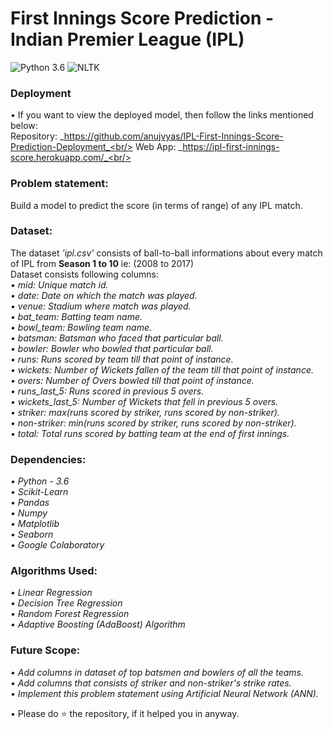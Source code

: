 # First Innings Score Prediction - Indian Premier League (IPL)
![Python 3.6](https://img.shields.io/badge/Python-3.6-brightgreen.svg) ![NLTK](https://img.shields.io/badge/Library-sklearn-orange.svg)

### Deployment
• If you want to view the deployed model, then follow  the links mentioned below:<br/>
Repository: _https://github.com/anujvyas/IPL-First-Innings-Score-Prediction-Deployment_<br/>
Web App: _https://ipl-first-innings-score.herokuapp.com/_<br/>

### Problem statement:
Build a model to predict the score (in terms of range) of any IPL match.

### Dataset:
The dataset _'ipl.csv'_ consists of ball-to-ball informations about every match of IPL from __Season 1 to 10__ ie: (2008 to 2017)<br/>
Dataset consists following columns:<br/>
_• mid: Unique match id._<br/>
_• date: Date on which the match was played._<br/>
_• venue: Stadium where match was played._<br/>
_• bat_team: Batting team name._<br/>
_• bowl_team: Bowling team name._<br/>
_• batsman: Batsman who faced that particular ball._<br/>
_• bowler: Bowler who bowled that particular ball._<br/>
_• runs: Runs scored by team till that point of instance._<br/>
_• wickets: Number of Wickets fallen of the team till that point of instance._<br/>
_• overs: Number of Overs bowled till that point of instance._<br/>
_• runs_last_5: Runs scored in previous 5 overs._<br/>
_• wickets_last_5: Number of Wickets that fell in previous 5 overs._<br/>
_• striker: max(runs scored by striker, runs scored by non-striker)._<br/>
_• non-striker: min(runs scored by striker, runs scored by non-striker)._<br/>
_• total: Total runs scored by batting team at the end of first innings._<br/>

### Dependencies:
_• Python - 3.6_<br/>
_• Scikit-Learn_<br/>
_• Pandas_<br/>
_• Numpy_<br/>
_• Matplotlib_<br/>
_• Seaborn_<br/>
_• Google Colaboratory_<br/>

### Algorithms Used:
_• Linear Regression_<br/>
_• Decision Tree Regression_<br/>
_• Random Forest Regression_<br/>
_• Adaptive Boosting (AdaBoost) Algorithm_<br/>

### Future Scope:
_• Add columns in dataset of top batsmen and bowlers of all the teams._<br/>
_• Add columns that consists of striker and non-striker's strike rates._<br/>
_• Implement this problem statement using Artificial Neural Network (ANN)._<br/>

• Please do ⭐ the repository, if it helped you in anyway.
